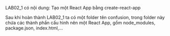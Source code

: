LAB02_1 có nội dung: Tạo một React App bằng create-react-app

Sau khi hoàn thành LAB02_1 ta có một folder tên confusion, trong folder này chứa các thành phần cấu hình nên một React App, gồm node_modules, package.json, index.html,... 

